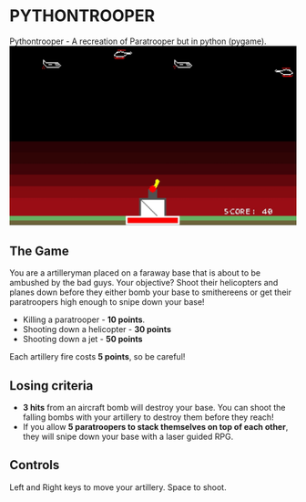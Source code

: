 # PYTHONTROOPER
Pythontrooper - A recreation of Paratrooper but in python (pygame).
![The Game](https://github.com/RelativisticMechanic/PYTHONTROOPER/blob/main/screenshot.jpg)

## The Game
You are a artilleryman placed on a faraway base that is about to be ambushed by the bad guys. Your objective? Shoot their helicopters and planes down before they either bomb your base to smithereens or get their paratroopers high enough to snipe down your base!

* Killing a paratrooper - <b>10 points</b>.
* Shooting down a helicopter - <b>30 points</b>
* Shooting down a jet - <b>50 points</b>

Each artillery fire costs <b>5 points</b>, so be careful!

## Losing criteria
* <b>3 hits</b> from an aircraft bomb will destroy your base. You can shoot the falling bombs with your artillery to destroy them before they reach!
* If you allow <b>5 paratroopers to stack themselves on top of each other</b>, they will snipe down your base with a laser guided RPG.

## Controls
Left and Right keys to move your artillery. Space to shoot.


